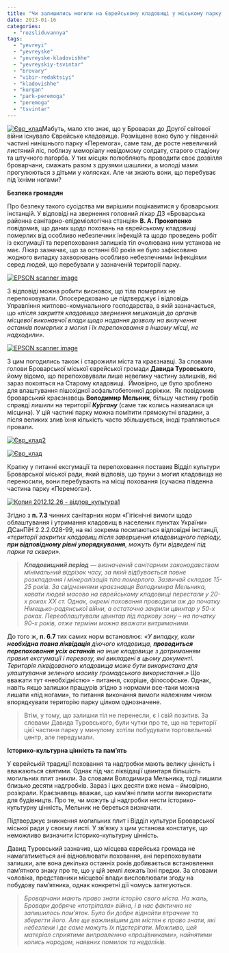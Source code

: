 ```yaml
---
title: "Чи залишились могили на Єврейському кладовищі у міському парку «Перемога»?"
date: 2013-01-16
categories: 
  - "rozsliduvannya"
tags: 
  - "yevreyi"
  - "yevreyske"
  - "yevreyske-kladovishhe"
  - "yevreyskiy-tsvintar"
  - "brovary"
  - "vibir-redaktsiyi"
  - "kladovishhe"
  - "kurgan"
  - "park-peremoga"
  - "peremoga"
  - "tsvintar"
---
```


[![](https://mpz.brovary.org/wp-content/uploads/2013/01/YEvr_klad.jpg "Євр_клад")](https://mpz.brovary.org/wp-content/uploads/2013/01/YEvr_klad.jpg)Мабуть, мало хто знає, що у Броварах до Другої світової війни існувало Єврейське кладовище. Розміщене воно було у південній частині нинішнього парку «Перемога», саме там, де росте невеличкий листяний ліс, поблизу меморіалу невідомому солдату, старого стадіону та штучного пагорба. У тих місцях полюбляють проводити своє дозвілля броварчани, смажать разом з друзями шашлики, а молоді мами прогулюються з дітьми у колясках. Але чи знають вони, що перебуває під їхніми ногами?

**Безпека громадян**

Про безпеку такого сусідства ми вирішили поцікавитися у броварських інстанцій. У відповіді на звернення головний лікар ДЗ «Броварська районна санітарно-епідеміологічна станція» **В. А. Прокопенко** повідомив, що даних щодо поховань на єврейському кладовищі померлих від особливо небезпечних інфекцій та щодо проведень робіт із ексгумації та перепоховання залишків тіл очолювана ним установа не має. Лікар зазначає, що за останні 60 років не було зафіксовано жодного випадку захворювань особливо небезпечними інфекціями серед людей, що перебували у зазначеній території парку.

[![](https://mpz.brovary.org/wp-content/uploads/2013/01/img884.jpg "EPSON scanner image")](https://mpz.brovary.org/wp-content/uploads/2013/01/img884.jpg)

З відповіді можна робити висновок, що тіла померлих не перепоховували. Опосередковано це підтверджує і відповідь Управління житлово-комунального господарства, в якій зазначається, що _«після закриття кладовища звернення мешканців до органів місцевої виконавчої влади щодо надання дозволу на вилучення останків померлих з могил і їх перепоховання в іншому місці, не надходили»_.

[![](https://mpz.brovary.org/wp-content/uploads/2013/01/img883.jpg "EPSON scanner image")](https://mpz.brovary.org/wp-content/uploads/2013/01/img883.jpg)

З цим погодились також і старожили міста та краєзнавці. За словами голови Броварської міської єврейської громади **Давида Туровського**, йому відомо, що перепоховували лише невелику частину залишків, які зараз покояться на Старому кладовищі.  Ймовірно, це було зроблено для влаштування пішохідної асфальтобетонної доріжки.  Як повідомив броварський краєзнавець **Володимир Мельник**, більшу частину гробів справді лишили на території **_Ку́ргану_** (саме так колись називалася ця місцина). У цій частині парку можна помітити прямокутні впадини, а після великих злив їхня кількість часто збільшується, іноді трапляються провали.

[![](https://mpz.brovary.org/wp-content/uploads/2013/01/YEvr_klad2.jpg "Євр_клад2")](https://mpz.brovary.org/wp-content/uploads/2013/01/YEvr_klad2.jpg)

[![](https://mpz.brovary.org/wp-content/uploads/2013/01/YEvr_klad.jpg "Євр_клад")](https://mpz.brovary.org/wp-content/uploads/2013/01/YEvr_klad.jpg)

Крапку у питанні ексгумації та перепоховання поставив Відділ культури Броварської міської ради, який відповів, що труни з могил кладовища не переносили, вони перебувають на місці поховання (сучасна південна частина парку «Перемога»).

[![](https://mpz.brovary.org/wp-content/uploads/2013/01/Kopiya-2012.12.26-vidpov_kultura1.jpg "Копия 2012.12.26 - відпов_культура1")](https://mpz.brovary.org/wp-content/uploads/2013/01/Kopiya-2012.12.26-vidpov_kultura1.jpg)

Згідно з **п. 7.3** чинних санітарних норм «Гігієнічні вимоги щодо облаштування і утримання кладовищ в населених пунктах України» ДСанПіН 2.2.2.028-99, на які зокрема посилаються відповідні інстанції, _«території закритих кладовищ після завершення кладовищного періоду, **при відповідному рівні упорядкування**, можуть бути відведені під парки та сквери»_.

> **_Кладовищний період_** _— визначений санітарним законодавством мінімальний відрізок часу, за який відбувається повне розкладання і мінералізація тіла померлого. Зазвичай складає 15-25 років. За свідченнями краєзнавця Володимира Мельника, ховати людей масово на єврейському кладовищі перестали у 20-х роках ХХ ст. Однак, окремі поховання проводили аж до початку Німецько-радянської війни, а остаточно закрили цвинтар у 50-х роках. Переоблаштували цвинтар під паркову зону – на початку 90-х років, отже терміни можна вважати витриманими._

До того ж, **п. 6.7** тих самих норм встановлює: _«У випадку, коли **необхідна** **повна ліквідація** діючого кладовища, **проводиться перепоховання усіх останків** на інше кладовище з дотриманням правил ексгумації і перевозу, які викладені в цьому документі. Територія ліквідованого кладовища може бути використана для улаштування зеленого масиву громадського використання.»_ Що вважати тут «необхідністю» - питання, скоріше, філософське. Однак, навіть якщо залишки пращурів згідно з нормами все-таки можна лишати «під ногами», то питання виконання вимоги належним чином впорядкувати територію парку цілком однозначене.

> Втім, у тому, що залишки тіл не перенесли, є і свій позитив. За словами Давида Туровського, були чутки про те, що на території цієї частини парку у минулому хотіли побудувати торговельний центр, але передумали.

**Історико-культурна цінність та пам’ять**

У єврейській традиції поховання та надгробки мають велику цінність і вважаються святими. Однак під час ліквідації цвинтаря більшість могильних плит зникли. За словами Володимира Мельника, тоді лишили близько десяти надгробків. Зараз і цих десяти вже нема – ймовірно, розікрали. Краєзнавець вважає, що кам’яні плити могли використати для будівництв. Про те, чи можуть ці надгробки нести історико-культурну цінність, Мельник не береться визначати.

Підтверджує зникнення могильних плит і Відділ культури Броварської міської ради у своєму листі. У зв’язку з цим установа констатує, що неможливо визначити історико-культурну цінність.

Давид Туровський зазначив, що місцева єврейська громада не намагатиметься ані відновлювати поховання, ані перепоховувати залишки, але вона декілька останніх років добивається встановлення пам’ятного знаку про те, що у цій землі лежать їхні предки. За словами чоловіка, представники місцевої влади висловлювали згоду на побудову пам’ятника, однак конкретні дії чомусь затягуються.

> _Броварчани мають право знати історію свого міста. На жаль, Бровари добряче «потріпала» війна, і в нас фактично не залишилось пам’яток. Було би добре віднайти втрачене та зберегти його. Але ще важливішим для містян є право знати, які небезпеки і де саме можуть їх підстерігати. Можливо, цей матеріал сприятиме виправленню «працівниками», найнятими колись народом, наявних помилок та недоліків._
